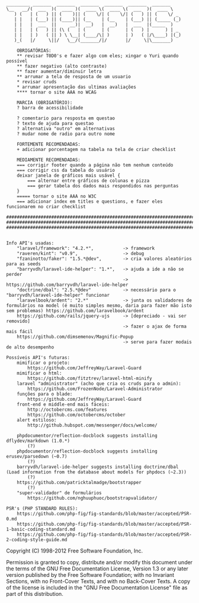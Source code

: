     _________ _______  _______  _______  _______  _______  _______
    \__   __/(  ___  )(  ____ )(  ____ \(  ____ \(  ___  )(  ____ \
       ) (   | (   ) || (    )|| (    \/| (    \/| (   ) || (    \/ _
       | |   | (___) || (____)|| (__    | (__    | (___) || (_____ (_)
       | |   |  ___  ||     __)|  __)   |  __)   |  ___  |(_____  )
       | |   | (   ) || (\ (   | (      | (      | (   ) |      ) | _
       | |   | )   ( || ) \ \__| (____/\| )      | )   ( |/\____) |(_)
       )_(   |/     \||/   \__/(_______/|/       |/     \|\_______)

        OBRIGATÓRIAS:
        ** revisar T0D0's e fazer algo com eles; xingar o Yuri quando possível
        ** fazer negativo (alto contraste)
        ** fazer aumentar/diminuir letra
        ** arrumar a tela de resposta de um usuario
        * revisar cruds
        * arrumar apresentação das ultimas avaliações
        **** tornar o site AAA no WCAG

        MARCIA (OBRIGATÓRIO):
        ? barra de acessibilidade
       
        ? comentario para resposta em questao
        ? texto de ajuda para questao
        ? alternativa "outro" em alternativas
        ? mudar nome de radio para outro nome

        FORTEMENTE RECOMENDADAS:
        + adicionar porcentagem na tabela na tela de criar checklist

        MEDIAMENTE RECOMENDADAS:
        === corrigir footer quando a página não tem nenhum conteúdo
        === corrigir css da tabela do usuário
        deixar janela de gráficos mais usável {
            === alternar entre gráficos de colunas e pizza
            === gerar tabela dos dados mais respondidos nas perguntas
        }
        ===== tornar o site AAA no W3C
        === adicionar index em titles e questions, e fazer eles funcionarem no criar checklist

    ################################################################################################################################
    ################################################################################################################################
    ################################################################################################################################


    Info API's usadas:
        "laravel/framework": "4.2.*",           -> framework
        "raveren/kint": "v0.9",                 -> debug
        "fzaninotto/faker": "1.5.*@dev",        -> cria valores aleatórios para as seeds
        "barryvdh/laravel-ide-helper": "1.*",   -> ajuda a ide a não se perder
                                                -> https://github.com/barryvdh/laravel-ide-helper
        "doctrine/dbal": "2.5.*@dev"            -> necessário para o "barryvdh/laravel-ide-helper" funcionar
        "laravelbook/ardent": "2.*"             -> junta os validadores de formulários na model (é muito simples mesmo, daria para fazer mão isto sem problemas) https://github.com/laravelbook/ardent
        https://github.com/rails/jquery-ujs     -> [depreciado - vai ser removido]
                                                -> fazer o ajax de forma mais fácil
        https://github.com/dimsemenov/Magnific-Popup
                                                -> serve para fazer modais de alto desempenho

    Possíveis API's futuras:
        mimificar o projeto:
            https://github.com/JeffreyWay/Laravel-Guard
        mimificar o html:
            https://github.com/fitztrev/laravel-html-minify
        laravel "administrator" (acho que cria os cruds para o admin):
            https://github.com/FrozenNode/Laravel-Administrator
        funções para o blade:
            https://github.com/JeffreyWay/Laravel-Guard
        front-end e middle-end mais fáceis:
            http://octobercms.com/features
            https://github.com/octobercms/october
        alert estiloso:
            http://github.hubspot.com/messenger/docs/welcome/

        phpdocumentor/reflection-docblock suggests installing dflydev/markdown (1.0.*)
            (?)
        phpdocumentor/reflection-docblock suggests installing erusev/parsedown (~0.7)
            (?)
        barryvdh/laravel-ide-helper suggests installing doctrine/dbal (Load information from the database about models for phpdocs (~2.3))
            (?)
        https://github.com/patricktalmadge/bootstrapper
            (?)
        "super-validador" de formulários
            https://github.com/nghuuphuoc/bootstrapvalidator/

    PSR's (PHP STANDARD RULES):
        https://github.com/php-fig/fig-standards/blob/master/accepted/PSR-0.md
        https://github.com/php-fig/fig-standards/blob/master/accepted/PSR-1-basic-coding-standard.md
        https://github.com/php-fig/fig-standards/blob/master/accepted/PSR-2-coding-style-guide.md

Copyright (C) 1998-2012 Free Software Foundation, Inc.

Permission is granted to copy, distribute and/or modify this document
under the terms of the GNU Free Documentation License, Version 1.3 or
any later version published by the Free Software Foundation; with no
Invariant Sections, with no Front-Cover Texts, and with no Back-Cover
Texts.  A copy of the license is included in the "GNU Free
Documentation License" file as part of this distribution.